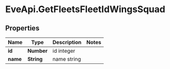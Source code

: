 # EveApi.GetFleetsFleetIdWingsSquad

## Properties
Name | Type | Description | Notes
------------ | ------------- | ------------- | -------------
**id** | **Number** | id integer | 
**name** | **String** | name string | 


